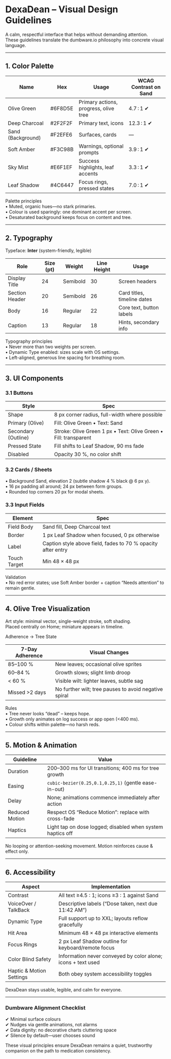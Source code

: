 # DexaDean – Visual Design Guidelines

A calm, respectful interface that helps without demanding attention.  
These guidelines translate the dumbware.io philosophy into concrete visual language.

---

## 1. Color Palette

| Name             | Hex     | Usage                                   | WCAG Contrast on Sand |
|------------------|---------|-----------------------------------------|------------------------|
| Olive Green      | #6F8D5E | Primary actions, progress, olive tree   | 4.7 : 1 ✔︎ |
| Deep Charcoal    | #2F2F2F | Primary text, icons                     | 12.3 : 1 ✔︎ |
| Sand (Background)| #F2EFE6 | Surfaces, cards                         | — |
| Soft Amber       | #F3C98B | Warnings, optional prompts              | 3.9 : 1 ✔︎ |
| Sky Mist         | #E6F1EF | Success highlights, leaf accents        | 3.3 : 1 ✔︎ |
| Leaf Shadow      | #4C6447 | Focus rings, pressed states             | 7.0 : 1 ✔︎ |

Palette principles  
• Muted, organic hues—no stark primaries.  
• Colour is used sparingly: one dominant accent per screen.  
• Desaturated background keeps focus on content and tree.

---

## 2. Typography

Typeface: **Inter** (system-friendly, legible)  

| Role            | Size (pt) | Weight   | Line Height | Usage                            |
|-----------------|-----------|----------|-------------|----------------------------------|
| Display Title   | 24        | Semibold | 30          | Screen headers                   |
| Section Header  | 20        | Semibold | 26          | Card titles, timeline dates      |
| Body            | 16        | Regular  | 22          | Core text, button labels         |
| Caption         | 13        | Regular  | 18          | Hints, secondary info            |

Typography principles  
• Never more than two weights per screen.  
• Dynamic Type enabled: sizes scale with OS settings.  
• Left-aligned, generous line spacing for breathing room.

---

## 3. UI Components

### 3.1 Buttons

Style                  | Spec
-----------------------|---------------------------------------------
Shape                  | 8 px corner radius, full-width where possible
Primary (Olive)        | Fill: Olive Green • Text: Sand
Secondary (Outline)    | Stroke: Olive Green 1 px • Text: Olive Green • Fill: transparent
Pressed State          | Fill shifts to Leaf Shadow, 90 ms fade
Disabled               | Opacity 30 %, no color shift

### 3.2 Cards / Sheets

• Background Sand, elevation 2 (subtle shadow 4 % black @ 6 px y).  
• 16 px padding all around; 24 px between form groups.  
• Rounded top corners 20 px for modal sheets.

### 3.3 Input Fields

Element        | Spec
---------------|---------------------------------------------------
Field Body     | Sand fill, Deep Charcoal text
Border         | 1 px Leaf Shadow when focused, 0 px otherwise
Label          | Caption style above field, fades to 70 % opacity after entry
Touch Target   | Min 48 × 48 px

Validation  
• No red error states; use Soft Amber border + caption “Needs attention” to remain gentle.

---

## 4. Olive Tree Visualization

Art style: minimal vector, single-weight stroke, soft shading.  
Placed centrally on Home; miniature appears in timeline.

Adherence → Tree State

| 7-Day Adherence | Visual Changes                                     |
|-----------------|-----------------------------------------------------|
| 85–100 %        | New leaves; occasional olive sprites               |
| 60–84 %         | Growth slows; slight limb droop                    |
| < 60 %          | Visible wilt: lighter leaves, subtle sag           |
| Missed >2 days  | No further wilt; tree pauses to avoid negative spiral |

Rules  
• Tree never looks “dead” – keeps hope.  
• Growth only animates on log success or app open (<400 ms).  
• Colour shifts within palette—no harsh reds.

---

## 5. Motion & Animation

Guideline | Value
----------|-----------------------------------------------
Duration  | 200–300 ms for UI transitions; 400 ms for tree growth
Easing    | `cubic-bezier(0.25,0.1,0.25,1)` (gentle ease-in-out)
Delay     | None; animations commence immediately after action
Reduced Motion | Respect OS “Reduce Motion”: replace with cross-fade
Haptics   | Light tap on dose logged; disabled when system haptics off

No looping or attention-seeking movement. Motion reinforces cause & effect only.

---

## 6. Accessibility

Aspect                      | Implementation
----------------------------|--------------------------------------------------
Contrast                    | All text ≥4.5 : 1; icons ≥3 : 1 against Sand
VoiceOver / TalkBack        | Descriptive labels (“Dose taken, next due 11:42 AM”)
Dynamic Type                | Full support up to XXL; layouts reflow gracefully
Hit Area                    | Minimum 48 × 48 px interactive elements
Focus Rings                 | 2 px Leaf Shadow outline for keyboard/remote focus
Color Blind Safety          | Information never conveyed by color alone; icons + text used
Haptic & Motion Settings    | Both obey system accessibility toggles

DexaDean stays usable, legible, and calm for everyone.

---

### Dumbware Alignment Checklist

✔ Minimal surface colours  
✔ Nudges via gentle animations, not alarms  
✔ Data dignity: no decorative charts cluttering space  
✔ Silence by default—user chooses sound  

These visual principles ensure DexaDean remains a quiet, trustworthy companion on the path to medication consistency. 
